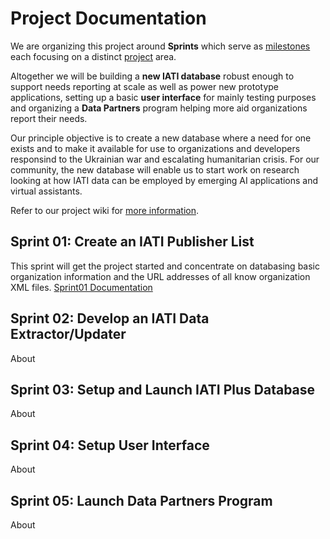 # Project Documentation

We are organizing this project around **Sprints** which serve as [milestones](https://github.com/Humanitarian-AI/IATIPlus/milestones) each focusing on a distinct [project](https://github.com/orgs/Humanitarian-AI/projects/2/views/1?groupedBy%5BcolumnId%5D=Milestone) area.

Altogether we will be building a **new IATI database** robust enough to support needs reporting at scale as well as power new prototype applications, setting up a basic **user interface** for mainly testing purposes and organizing a **Data Partners** program helping more aid organizations report their needs.

Our principle objective is to create a new database where a need for one exists and to make it available for use to organizations and developers responsind to the Ukrainian war and escalating humanitarian crisis. For our community, the new database will enable us to start work on research looking at how IATI data can be employed by emerging AI applications and virtual assistants.

Refer to our project wiki for [more information](https://github.com/Humanitarian-AI/IATIPlus/wiki/IATI-Plus-Project).

## Sprint 01: Create an IATI Publisher List

This sprint will get the project started and concentrate on databasing basic organization information and the URL addresses of all know organization XML files. [Sprint01 Documentation](https://github.com/Humanitarian-AI/IATIPlus/blob/main/Sprint01.md)

## Sprint 02: Develop an IATI Data Extractor/Updater

About

## Sprint 03: Setup and Launch IATI Plus Database

About

## Sprint 04: Setup User Interface

About

## Sprint 05: Launch Data Partners Program

About
